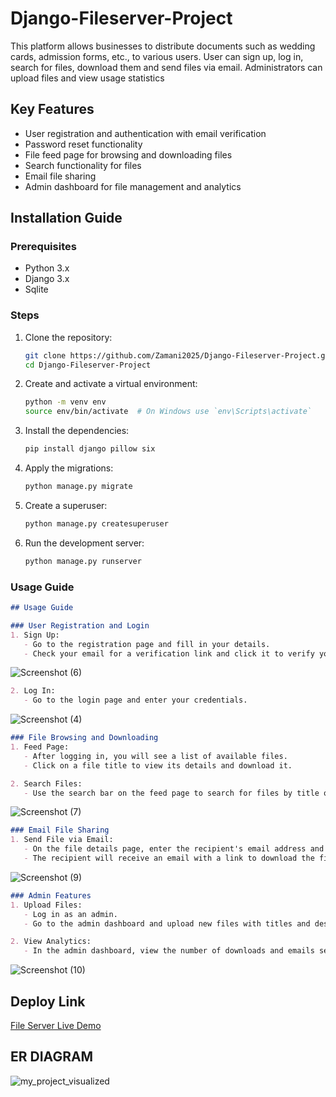 ﻿# Django-Fileserver-Project
This platform allows businesses to distribute documents such as wedding cards, admission forms, etc., to various users. User can sign up, log in, search for files, download them and send files via email. Administrators can upload files and view usage statistics
## Key Features
- User registration and authentication with email verification
- Password reset functionality
- File feed page for browsing and downloading files
- Search functionality for files
- Email file sharing
- Admin dashboard for file management and analytics
## Installation Guide
### Prerequisites
- Python 3.x
- Django 3.x
- Sqlite

### Steps

1. Clone the repository:

   ```bash
   git clone https://github.com/Zamani2025/Django-Fileserver-Project.git
   cd Django-Fileserver-Project
   ```

2. Create and activate a virtual environment:

   ```bash
   python -m venv env
   source env/bin/activate  # On Windows use `env\Scripts\activate`
   ```

3. Install the dependencies:

   ```bash
   pip install django pillow six
   ```
4. Apply the migrations:

   ```bash
   python manage.py migrate
   ```

6. Create a superuser:

   ```bash
   python manage.py createsuperuser
   ```

7. Run the development server:

   ```bash
   python manage.py runserver
   ```
### Usage Guide

```markdown
## Usage Guide

### User Registration and Login
1. Sign Up:
   - Go to the registration page and fill in your details.
   - Check your email for a verification link and click it to verify your account.
```
![Screenshot (6)](https://github.com/Zamani2025/Django-Fileserver-Project/assets/73368821/45ee78fe-6ef1-439e-92b9-8c5d01e69a17)
```markdown
2. Log In:
   - Go to the login page and enter your credentials.
```
![Screenshot (4)](https://github.com/Zamani2025/Django-Fileserver-Project/assets/73368821/c9dbe6f0-1d98-4a0d-a590-5d91ce9d59f1)
```markdown
### File Browsing and Downloading
1. Feed Page:
   - After logging in, you will see a list of available files.
   - Click on a file title to view its details and download it.

2. Search Files:
   - Use the search bar on the feed page to search for files by title or description.
```
![Screenshot (7)](https://github.com/Zamani2025/Django-Fileserver-Project/assets/73368821/b62b7dfc-a971-4ab8-943a-c1a4bced25cd)
```markdown
### Email File Sharing
1. Send File via Email:
   - On the file details page, enter the recipient's email address and click send.
   - The recipient will receive an email with a link to download the file.
```
![Screenshot (9)](https://github.com/Zamani2025/Django-Fileserver-Project/assets/73368821/a935adbb-6bdb-48c1-b33b-6f401b2196cb)
```markdown
### Admin Features
1. Upload Files:
   - Log in as an admin.
   - Go to the admin dashboard and upload new files with titles and descriptions.

2. View Analytics:
   - In the admin dashboard, view the number of downloads and emails sent for each file.
```
![Screenshot (10)](https://github.com/Zamani2025/Django-Fileserver-Project/assets/73368821/12882ca8-14c3-413f-9407-618544ca926a)
## Deploy Link
[File Server Live Demo](https://saani.pythonanywhere.com/login/)

## ER DIAGRAM
![my_project_visualized](https://github.com/Zamani2025/Django-Fileserver-Project/assets/73368821/f80c25fb-9e44-4914-92a2-a85b68b750b7)
